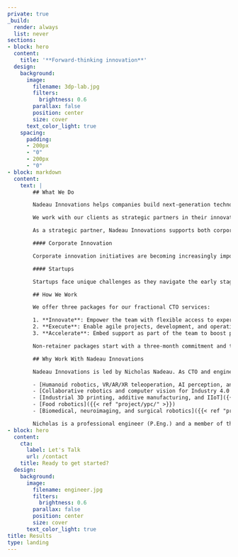 ```yaml
---
private: true
_build:
  render: always
  list: never
sections:
- block: hero
  content:
    title: '**Forward-thinking innovation**'
  design:
    background:
      image:
        filename: 3dp-lab.jpg
        filters:
          brightness: 0.6
        parallax: false
        position: center
        size: cover
      text_color_light: true
    spacing:
      padding:
      - 200px
      - "0"
      - 200px
      - "0"
- block: markdown
  content:
    text: |
        ## What We Do

        Nadeau Innovations helps companies build next-generation technologies and empowers high-performance teams through fractional CTO services.

        We work with our clients as strategic partners in their innovation initiatives and provide an efficient solution to stay ahead of the curve in the competitive and fast-paced technology landscape. Nadeau Innovations brings expertise, flexibility, cost-effectiveness, and an independent perspective, which is invaluable for innovation development.

        As a strategic partner, Nadeau Innovations supports both corporate innovation and startups in their technology development journey. Companies can benefit from the expertise and experience of a seasoned technology professional without the expense and commitment of a full-time hire.

        #### Corporate Innovation

        Corporate innovation initiatives are becoming increasingly important for companies of all sizes as the business landscape becomes increasingly competitive and technology advances rapidly. However, many companies need help with how to approach innovation in a way that is both effective and efficient. Fractional CTO services provide technical guidance and leadership for established companies to tap into new markets, stay relevant, and build an agile culture of innovation and experimentation.

        #### Startups

        Startups face unique challenges as they navigate the early stages of growth and development. One solution to these challenges is to bring on a fractional CTO, who will provide guidance and support in product development, technology strategy, team management, and fundraising. A fractional CTO is a hands-on leader who can execute the company's vision and mission and help lead the engineering organization to deliver innovative products. Their flexibility comes from their ability to work with the company's existing leadership and team and switch between tactical and strategic approaches.

        ## How We Work

        We offer three packages for our fractional CTO services:

        1. **Innovate**: Empower the team with flexible access to expertise and strategic advising through a bank of hours retainer.
        2. **Execute**: Enable agile projects, development, and operations with consistent weekly sessions at a flat monthly rate.
        3. **Accelerate**: Embed support as part of the team to boost performance and achieve milestones at an hourly rate (minimum commitment of 32 hours per month).

        Non-retainer packages start with a three-month commitment and then switch to month-to-month with a 30-day notice for pauses or cancellations.

        ## Why Work With Nadeau Innovations

        Nadeau Innovations is led by Nicholas Nadeau. As CTO and engineering leader, he has spent the last decade creating unique technologies at the cutting edge of hardware and software systems, such as:

        - [Humanoid robotics, VR/AR/XR teleoperation, AI perception, and AGI]({{< ref "project/halodi/" >}})
        - [Collaborative robotics and computer vision for Industry 4.0 and dynamic sensing]({{< ref "project/osedea/" >}})
        - [Industrial 3D printing, additive manufacturing, and IIoT]({{< ref "project/aon3d/" >}})
        - [Food robotics]({{< ref "project/ypc/" >}})
        - [Biomedical, neuroimaging, and surgical robotics]({{< ref "project/rogue/" >}})

        Nicholas is a professional engineer (P.Eng.) and a member of the Ordre des ingénieurs du Québec (OIQ). He received his Ph.D. from École de technologie supérieure. His research combined machine learning and collaborative robotics to develop [safe robotic freehand medical ultrasound methods](https://espace.etsmtl.ca/id/eprint/2461/). Nicholas is actively involved in the Montréal startup community, being a mentor at several accelerators, including [NextAI](https://www.nextcanada.com/next-ai/), [Techstars](https://www.techstars.com/), [Creative Destruction Lab](https://creativedestructionlab.com/locations/montreal/), and [FounderFuel](https://founderfuel.com/).
- block: hero
  content:
    cta:
      label: Let's Talk
      url: /contact
    title: Ready to get started?
  design:
    background:
      image:
        filename: engineer.jpg
        filters:
          brightness: 0.6
        parallax: false
        position: center
        size: cover
      text_color_light: true
title: Results
type: landing
---
```

